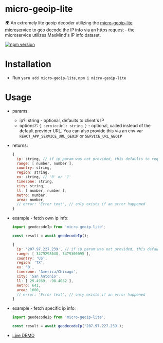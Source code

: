 # micro-geoip-lite

🌍 An extremely lite geoip decoder utilizing the [micro-geoip-lite microservice](https://github.com/A-Tokyo/micro-geoip-lite) to geo decode the IP info via an https request - the microservice utilizes MaxMind's IP info dataset.

[![npm version](https://badge.fury.io/js/micro-geoip-lite.svg)](https://badge.fury.io/js/micro-geoip-lite)

# Installation
- Run `yarn add micro-geoip-lite`, `npm i micro-geoip-lite`

# Usage
- params:
  - ip?: string - optional, defaults to client's IP
  - options?: `{ serviceUrl: string }` - optional, called instead of the default provider URL. You can also provide this via an env var `REACT_APP_SERVICE_URL_GEOIP` or `SERVICE_URL_GEOIP`

- returns:
  ```js
  {
    ip: string, // if ip param was not provided, this defaults to request.ip
    range: [ number, number ],
    country: string,
    region: string,
    eu: string, // '0' or '1'
    timezone: string,
    city: string,
    ll: [ number, number ],
    metro: number,
    area: number,
    // error: 'Error text', // only exists if an error happened
  }
  ```

- example - fetch own ip info:
  ```js
  import geodecodeIp from 'micro-geoip-lite';
  
  const result = await geodecodeIp();

  {
    ip: '207.97.227.239', // if ip param was not provided, this defaults to request.ip
    range: [ 3479298048, 3479300095 ],
    country: 'US',
    region: 'TX',
    eu: '0',
    timezone: 'America/Chicago',
    city: 'San Antonio',
    ll: [ 29.4969, -98.4032 ],
    metro: 641,
    area: 1000,
    // error: 'Error text', // only exists if an error happened
  }
  ```

- example - fetch specific ip info:
  ```js
  import geodecodeIp from 'micro-geoip-lite';
  
  const result = await geodecodeIp('207.97.227.239');
  ```

- [Live DEMO](https://geoip-lite.now.sh/?ip=207.97.227.239)
